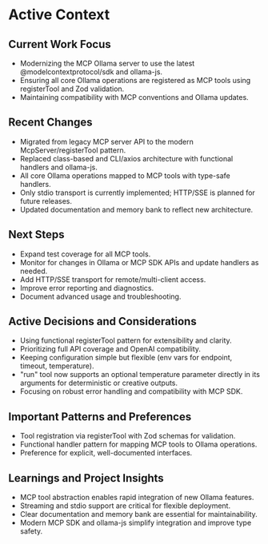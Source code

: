 # Active Context

## Current Work Focus

- Modernizing the MCP Ollama server to use the latest @modelcontextprotocol/sdk and ollama-js.
- Ensuring all core Ollama operations are registered as MCP tools using registerTool and Zod validation.
- Maintaining compatibility with MCP conventions and Ollama updates.

## Recent Changes

- Migrated from legacy MCP server API to the modern McpServer/registerTool pattern.
- Replaced class-based and CLI/axios architecture with functional handlers and ollama-js.
- All core Ollama operations mapped to MCP tools with type-safe handlers.
- Only stdio transport is currently implemented; HTTP/SSE is planned for future releases.
- Updated documentation and memory bank to reflect new architecture.

## Next Steps

- Expand test coverage for all MCP tools.
- Monitor for changes in Ollama or MCP SDK APIs and update handlers as needed.
- Add HTTP/SSE transport for remote/multi-client access.
- Improve error reporting and diagnostics.
- Document advanced usage and troubleshooting.

## Active Decisions and Considerations

- Using functional registerTool pattern for extensibility and clarity.
- Prioritizing full API coverage and OpenAI compatibility.
- Keeping configuration simple but flexible (env vars for endpoint, timeout, temperature).
- "run" tool now supports an optional temperature parameter directly in its arguments for deterministic or creative outputs.
- Focusing on robust error handling and compatibility with MCP SDK.

## Important Patterns and Preferences

- Tool registration via registerTool with Zod schemas for validation.
- Functional handler pattern for mapping MCP tools to Ollama operations.
- Preference for explicit, well-documented interfaces.

## Learnings and Project Insights

- MCP tool abstraction enables rapid integration of new Ollama features.
- Streaming and stdio support are critical for flexible deployment.
- Clear documentation and memory bank are essential for maintainability.
- Modern MCP SDK and ollama-js simplify integration and improve type safety.
